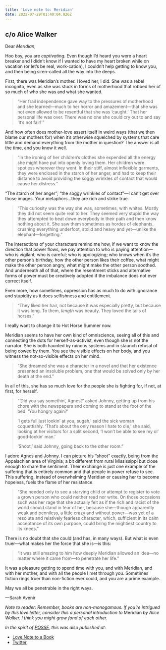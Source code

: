 ```yaml
---
title: 'Love note to: Meridian'
date: 2022-07-29T01:40:04.026Z
---
```


## c/o Alice Walker

Dear *Meridian*,

Hoo boy, you are *captivating*. Even though I’d heard you were a heart breaker and I didn’t know if I wanted to have my heart broken while on vacation (or let’s be real, work-cation), I couldn’t help getting to know you, and then being siren-called all the way into the deeps.

<p>First, there was Meridian’s mother. I loved her, I did. She was a rebel incognito, even as she was stuck in forms of motherhood that robbed her of so much of who she was and what she wanted.</p><blockquote><p>“Her frail independence gave way to the pressures of motherhood and she learned—much to her horror and amazement—that she was not even allowed to be resentful that she was ‘caught.’ That her personal life was over. There was no one she could cry out to and say ‘It’s not fair!’”</p></blockquote><p>And how often does mother-love assert itself in weird ways (that we then blame our mothers for) when it’s otherwise squelched by systems that care little and demand everything from the mother in question? The answer is all the time, and you know it well.</p><blockquote><p>“In the ironing of her children’s clothes she expended all the energy she might have put into openly loving them. Her children were spotless wherever they went. In their stiff, almost inflexible garments, they were enclosed in the starch of her anger, and had to keep their distance to avoid providing the soggy wrinkles of contact that would cause her distress.”</p></blockquote><p>“The starch of her anger”; “the soggy wrinkles of contact”—I can’t get over those images. Your metaphors…they are rich and strike true.</p><blockquote><p>“This curiosity was the way she was, sometimes, with whites. Mostly they did not seem quite real to her. They seemed very stupid the way they attempted to beat down everybody in their path and then know nothing about it. She saw them sometimes as hordes of elephants, crushing everything underfoot, stolid and heavy and yet—unlike the elephant—forgetting.”</p></blockquote><p>The interactions of your characters remind me how, if we want to know the direction that power flows, we pay attention to who is paying attention—who is vigilant; who is careful; who is apologizing; who knows when it’s the other person’s birthday, how the other person likes their coffee, what might make the other person angry, what might make the other person soothed. And underneath all of that, where the resentment sticks and alternative forms of power must be creatively adopted if the imbalance does not ever correct itself.</p><p>Even more, how sometimes, oppression has as much to do with ignorance and stupidity as it does selfishness and entitlement.</p><blockquote><p>“They liked her hair, not because it was especially pretty, but because it was long. To them, <em>length</em> was beauty. They loved the tails of horses.”</p></blockquote><p>I really want to change it to Hot Horse Summer now.</p><p>Meridian seems to have her own kind of omniscience, seeing all of this and connecting the dots for herself-as-activist, even though she is not the narrator. She is both haunted by ruinous systems and in staunch refusal of being cowed by them. You see the visible effects on her body, and you witness the not-so-visible effects on her mind.</p><blockquote><p>“She dreamed she was a character in a novel and that her existence presented an insoluble problem, one that would be solved only by her death at the end.”</p></blockquote><p>In all of this, she has so much love for the people she is fighting for, if not, at first, for herself. </p><blockquote><p>“‘Did you say somethin’, Agnes?’ asked Johnny, getting up from his chore with the newspapers and coming to stand at the foot of the bed. ‘You hongry again?’</p><p>‘I gets full just lookin’ at you, sugah,’ said the sick woman coquettishly. ‘That’s about the only reason I hate to die,’ she said, looking at her visitors for a split second, ‘I won’t be able to see my ol’ good-lookin’ man.’</p><p>‘Shoot,’ said Johnny, going back to the other room.”</p></blockquote><p>I adore Agnes and Johnny. I can picture his “shoot” exactly, being from the Appalachian area of Virginia; a bit different from rural Mississippi but close enough to share the sentiment. Their exchange is just one example of the suffering that is entirely common and that people in power refuse to see. This suffering, instead of overwhelming Meridian or causing her to become hopeless, fuels the flame of her resistance.</p><blockquote><p>“She needed only to see a starving child or attempt to register to vote a grown person who could neither read nor write. On those occasions such was her rage that she actually felt as if the rich and racist of the world should stand in fear of her, because she—though apparently weak and penniless, a little crazy and without power—was yet of a resolute and relatively fearless character, which, sufficient in its calm acceptance of its own purpose, could bring the mightiest country to its knees.”</p></blockquote><p>There is no doubt that she could (and has, in many ways). But what is even truer—what makes her the force that she is—is this:</p><blockquote><p>“It was still amazing to him how deeply Meridian allowed an idea—no matter where it came from—to penetrate her life.”</p></blockquote><p>It was a pleasure getting to spend time with you, and with Meridian, and with her mother, and with all the people I met through you. Sometimes fiction rings truer than non-fiction ever could, and you are a prime example. </p><p>May we all be penetrable in the right ways.</p><p>—Sarah Avenir</p><p><em>Note to reader: Remember, books are non-monogamous. If you’re intrigued by this love letter, consider this a personal introduction to </em>Meridian<em> by Alice Walker. I think you might grow fond of each other.</em></p>

*In the spirit of [POSSE](https://indieweb.org/POSSE), this was also published at:*

* [Love Note to a Book](https://lovenotetoabook.substack.com/p/to-meridian)
* [Twitter](https://twitter.com/lovenotetoabook/status/1553072848889069568)